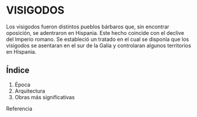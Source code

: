 # VISIGODOS



Los visigodos fueron distintos pueblos bárbaros que, sin encontrar oposición, se adentraron en Hispania. Este hecho coincide con el declive del Imperio romano. Se estableció un tratado en el cual se disponía que los visigodos se asentaran en el sur de la Galia y controlaran algunos territorios en Hispania.


## Índice
1. Época
2. Arquitectura
3. Obras más significativas
   
Referencia
